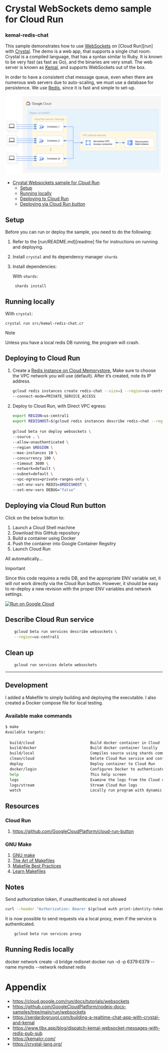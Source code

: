 # Crystal WebSockets demo sample for Cloud Run
### kemal-redis-chat

This sample demonstrates how to use [WebSockets](https://en.wikipedia.org/wiki/WebSocket)
on [Cloud Run][run] with [Crystal](https://crystal-lang.org/). 
The demo is a web app, that supports a single chat room.
Crystal is a compiled language, that has a syntax similar to Ruby.
It is known to be very fast (as fast as Go), and the binaries are very small.
The web server is known as [Kemal](https://kemalcr.com/), and supports
WebSockets out of the box.

In order to have a consistent chat message queue, even when there are
numerous web servers due to auto-scaling, we must use a database for
persistence.  We use [Redis](https://redis.com/), since it is fast and
simple to set-up.

![Architecture diagram](./websocket-redis-architecture.png)

- [Crystal Websockets sample for Cloud Run](#kemal-redis-chat)
  - [Setup](#setup)
  - [Running locally](#running-locally)
  - [Deploying to Cloud Run](#deploying-to-cloud-run)
  - [Deploying via Cloud Run button](#deploying-via-cloud-run-button)

## Setup

Before you can run or deploy the sample, you need to do the following:

1. Refer to the [run/README.md][readme] file for instructions on
    running and deploying.
2. Install `crystal` and its dependency manager `shards`
3. Install dependencies:

    With `shards`:

        shards install

## Running locally

With `crystal`:

    crystal run src/kemal-redis-chat.cr

> [!NOTE]
> Unless you have a local redis DB running, the program will crash.

## Deploying to Cloud Run

1. Create a [Redis instance on Cloud Memorystore.](https://cloud.google.com/memorystore/docs/redis/creating-managing-instances) Make sure to choose the VPC network you will use (default). After it’s created, note its IP address.

    ```bash
    gcloud redis instances create redis-chat --size=1 --region=us-central1 \
    --connect-mode=PRIVATE_SERVICE_ACCESS
    ```
    
2. Deploy to Cloud Run, with Direct VPC egress:

    ```bash
    export REGION=us-central1
    export REDISHOST=$(gcloud redis instances describe redis-chat --region REGION --format "value(host)")

    gcloud beta run deploy websockets \
    --source . \
    --allow-unauthenticated \
    --region $REGION \
    --max-instances 10 \
    --concurrency 100 \
    --timeout 3600 \
    --network=default \
    --subnet=default \
    --vpc-egress=private-ranges-only \
    --set-env-vars REDIS=$REDISHOST \
    --set-env-vars DEBUG="false"
    ```
    
## Deploying via Cloud Run button
Click on the below button to:
1. Launch a Cloud Shell machine
2. Download this GitHub repository
3. Build a container using Docker
4. Push the container into Google Container Regsitry
5. Launch Cloud Run

All automatically...
> [!IMPORTANT]
> Since this code requires a redis DB, and the appropriate
> ENV variable set, it will *not* work directly via the Cloud Run button.
> However, it should be easy to re-deploy a new revision with the
> proper ENV variables and network settings.

[![Run on Google Cloud](https://deploy.cloud.run/button.svg)](https://deploy.cloud.run)


## Describe Cloud Run service

```bash
    gcloud beta run services describe websockets \
    --region=us-central1
```

## Clean up

``` bash
    gcloud run services delete websockets
```

---

## Development
I added a Makefile to simply building and deploying
the executable. I also created a Docker compose file for local testing.

### Available make commands
``` bash
$ make
Available targets:

  build/cloud                         Build docker container in Cloud
  build/docker                        Build docker container locally
  build/local                         Compiles source using shards command
  clean/cloud                         Delete Cloud Run service and container
  deploy                              Deploy container to Cloud Run
  docker/login                        Configures Docker to authenticate to GCR
  help                                This help screen
  logs                                Examine the logs from the Cloud container
  logs/stream                         Stream Cloud Run logs
  watch                               Locally run program with dynamic recompile
```

## Resources
### Cloud Run
1. https://github.com/GoogleCloudPlatform/cloud-run-button

### GNU Make
1. [GNU make](https://www.gnu.org/software/make/manual/make.html)
2. [The Art of Makefiles](https://levelup.gitconnected.com/the-art-of-makefiles-a-technical-guide-to-automated-building-6bb43fefe1ed)
3. [Makefile Best Practices](https://docs.cloudposse.com/reference/best-practices/make-best-practices/)
4. [Learn Makefiles](https://makefiletutorial.com/)

## Notes
Send authorization token, if unauthenticated is not allowed
``` bash
curl --header "Authorization: Bearer $(gcloud auth print-identity-token)" [URL]
```

It is now possible to send requests via a local proxy, even if the service is authenticated.

``` bash
    gcloud beta run services proxy
```

## Running Redis locally
docker network create -d bridge redisnet
docker run -d -p 6379:6379 --name myredis --network redisnet redis

# Appendix
- https://cloud.google.com/run/docs/tutorials/websockets
- https://github.com/GoogleCloudPlatform/nodejs-docs-samples/tree/main/run/websockets
- https://serdardogruyol.com/building-a-realtime-chat-app-with-crystal-and-kemal
- https://www.tlbx.app/blog/dispatch-kemal-websocket-messages-with-redis-pub-sub
- https://kemalcr.com/
- https://crystal-lang.org/
